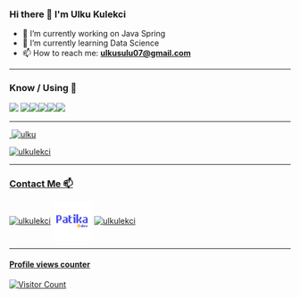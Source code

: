 ### Hi there 👋 I'm Ulku Kulekci



- 🔭 I’m currently working on Java Spring 
- 🌱 I’m currently learning Data Science
- 📫 How to reach me: 
**ulkusulu07@gmail.com** 



<hr>



<h3 align="left"> Know / Using 🧠 </h3>

<p align="left">

<a href="https://code.visualstudio.com" target="_blank"><img height="40" src="https://www.vectorlogo.zone/logos/visualstudio_code/visualstudio_code-ar21.svg"></a></a> </a><a href="https://www.java.com/tr/" target="_blank"><img height="30" src="https://www.vectorlogo.zone/logos/java/java-ar21.svg"><a href="https://www.javascript.com/" target="_blank"><img height="30" src="https://upload.wikimedia.org/wikipedia/commons/9/99/Unofficial_JavaScript_logo_2.svg"></a></a><a href="https://www.android.com/" target="_blank"><img height="30" src="https://www.vectorlogo.zone/logos/android/android-ar21.svg"></a><a href="https://git-scm.com/" target="_blank"><img height="30" src="https://www.vectorlogo.zone/logos/git-scm/git-scm-ar21.svg"></a><a href="https://github.com//" target="_blank"><img height="30" src="https://www.vectorlogo.zone/logos/github/github-ar21.svg"></a><a href="https://github.com//" target="_blank"></p><hr>





<p>&nbsp;<img  src="https://github-readme-stats.vercel.app/api?username=ulkulekci&show_icons=true&theme=light&locale=en" alt="ulku" width="50%" /></p>
<p><img  src="https://github-readme-stats.vercel.app/api/top-langs?username=ulkulekci&show_icons=true&theme=light&locale=en&layout=compact" alt="ulkulekci" /></p><hr>
 

 
 <h3 align="left">Contact Me 📫</h3>
<p align="left">
<a href="https://www.linkedin.com/in/ulkulekci" target="blank"><img align="center" src="https://cdn.jsdelivr.net/npm/simple-icons@3.0.1/icons/linkedin.svg" alt="ulkulekci" height="30" width="40" /></a>
<a href="https://app.patika.dev/ulkukulekci" target="blank"><img align="center" src="./patika.jpg" alt="Patika" height="70" width="70" /></a></a>
<a href="https://github.com/ulkulekci" target="blank"><img align="center" src="https://cdn.jsdelivr.net/npm/simple-icons@3.0.1/icons/github.svg" alt="ulkulekci" height="30" width="40" />

</p><hr>

#### Profile views counter
![Visitor Count](https://profile-counter.glitch.me/{ulkulekci}/count.svg)



